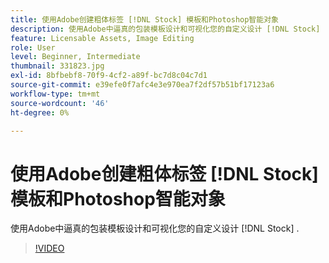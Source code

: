 ```yaml
---
title: 使用Adobe创建粗体标签 [!DNL Stock] 模板和Photoshop智能对象
description: 使用Adobe中逼真的包装模板设计和可视化您的自定义设计 [!DNL Stock]
feature: Licensable Assets, Image Editing
role: User
level: Beginner, Intermediate
thumbnail: 331823.jpg
exl-id: 8bfbebf8-70f9-4cf2-a89f-bc7d8c04c7d1
source-git-commit: e39efe0f7afc4e3e970ea7f2df57b51bf17123a6
workflow-type: tm+mt
source-wordcount: '46'
ht-degree: 0%

---
```


# 使用Adobe创建粗体标签 [!DNL Stock] 模板和Photoshop智能对象

使用Adobe中逼真的包装模板设计和可视化您的自定义设计 [!DNL Stock]    .

>[!VIDEO](https://video.tv.adobe.com/v/331823?hidetitle=true)
